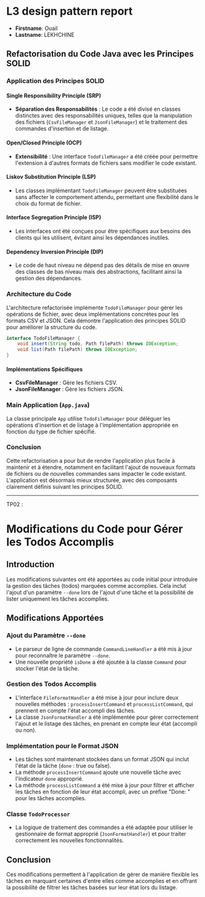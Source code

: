 # L3 design pattern report

- **Firstname**: Ouail
- **Lastname**: LEKHCHINE


## Refactorisation du Code Java avec les Principes SOLID

### Application des Principes SOLID

#### Single Responsibility Principle (SRP)

- **Séparation des Responsabilités** : Le code a été divisé en classes distinctes avec des responsabilités uniques, telles que la manipulation des fichiers (`CsvFileManager` et `JsonFileManager`) et le traitement des commandes d'insertion et de listage.

#### Open/Closed Principle (OCP)

- **Extensibilité** : Une interface `TodoFileManager` a été créée pour permettre l'extension à d'autres formats de fichiers sans modifier le code existant.

#### Liskov Substitution Principle (LSP)

- Les classes implémentant `TodoFileManager` peuvent être substituées sans affecter le comportement attendu, permettant une flexibilité dans le choix du format de fichier.

#### Interface Segregation Principle (ISP)

- Les interfaces ont été conçues pour être spécifiques aux besoins des clients qui les utilisent, évitant ainsi les dépendances inutiles.

#### Dependency Inversion Principle (DIP)

- Le code de haut niveau ne dépend pas des détails de mise en œuvre des classes de bas niveau mais des abstractions, facilitant ainsi la gestion des dépendances.

### Architecture du Code

L'architecture refactorisée implémente `TodoFileManager` pour gérer les opérations de fichier, avec deux implémentations concrètes pour les formats CSV et JSON. Cela démontre l'application des principes SOLID pour améliorer la structure du code.

```java
interface TodoFileManager {
    void insert(String todo, Path filePath) throws IOException;
    void list(Path filePath) throws IOException;
}
```

#### Implémentations Spécifiques

- **CsvFileManager** : Gère les fichiers CSV.
- **JsonFileManager** : Gère les fichiers JSON.

### Main Application (`App.java`)

La classe principale `App` utilise `TodoFileManager` pour déléguer les opérations d'insertion et de listage à l'implémentation appropriée en fonction du type de fichier spécifié.

### Conclusion

Cette refactorisation a pour but de rendre l'application plus facile à maintenir et à étendre, notamment en facilitant l'ajout de nouveaux formats de fichiers ou de nouvelles commandes sans impacter le code existant. L'application est désormais mieux structurée, avec des composants clairement définis suivant les principes SOLID.


----------------------------------------------------------------------------------------------------------------------------------------------------------
TP02 : 
# Modifications du Code pour Gérer les Todos Accomplis

## Introduction
Les modifications suivantes ont été apportées au code initial pour introduire la gestion des tâches (todos) marquées comme accomplies. Cela inclut l'ajout d'un paramètre `--done` lors de l'ajout d'une tâche et la possibilité de lister uniquement les tâches accomplies.

## Modifications Apportées

### Ajout du Paramètre `--done`
- Le parseur de ligne de commande `CommandLineHandler` a été mis à jour pour reconnaître le paramètre `--done`.
- Une nouvelle propriété `isDone` a été ajoutée à la classe `Command` pour stocker l'état de la tâche.

### Gestion des Todos Accomplis
- L'interface `FileFormatHandler` a été mise à jour pour inclure deux nouvelles méthodes : `processInsertCommand` et `processListCommand`, qui prennent en compte l'état accompli des tâches.
- La classe `JsonFormatHandler` a été implémentée pour gérer correctement l'ajout et le listage des tâches, en prenant en compte leur état (accompli ou non).

### Implémentation pour le Format JSON
- Les tâches sont maintenant stockées dans un format JSON qui inclut l'état de la tâche (`done` : true ou false).
- La méthode `processInsertCommand` ajoute une nouvelle tâche avec l'indicateur `done` approprié.
- La méthode `processListCommand` a été mise à jour pour filtrer et afficher les tâches en fonction de leur état accompli, avec un préfixe "Done: " pour les tâches accomplies.

### Classe `TodoProcessor`
- La logique de traitement des commandes a été adaptée pour utiliser le gestionnaire de format approprié (`JsonFormatHandler`) et pour traiter correctement les nouvelles fonctionnalités.

## Conclusion
Ces modifications permettent à l'application de gérer de manière flexible les tâches en marquant certaines d'entre elles comme accomplies et en offrant la possibilité de filtrer les tâches basées sur leur état lors du listage.
